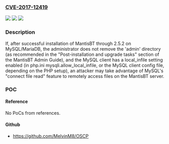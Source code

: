 ### [CVE-2017-12419](https://cve.mitre.org/cgi-bin/cvename.cgi?name=CVE-2017-12419)
![](https://img.shields.io/static/v1?label=Product&message=n%2Fa&color=blue)
![](https://img.shields.io/static/v1?label=Version&message=n%2Fa&color=blue)
![](https://img.shields.io/static/v1?label=Vulnerability&message=n%2Fa&color=brighgreen)

### Description

If, after successful installation of MantisBT through 2.5.2 on MySQL/MariaDB, the administrator does not remove the 'admin' directory (as recommended in the "Post-installation and upgrade tasks" section of the MantisBT Admin Guide), and the MySQL client has a local_infile setting enabled (in php.ini mysqli.allow_local_infile, or the MySQL client config file, depending on the PHP setup), an attacker may take advantage of MySQL's "connect file read" feature to remotely access files on the MantisBT server.

### POC

#### Reference
No PoCs from references.

#### Github
- https://github.com/MelvinM8/OSCP

